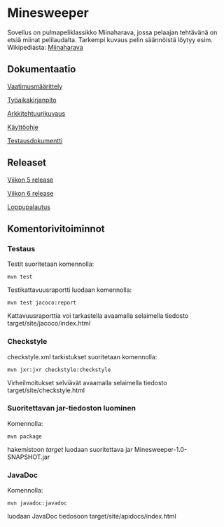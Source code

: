 # Minesweeper

Sovellus on pulmapeliklassikko Miinaharava, jossa pelaajan tehtävänä on etsiä miinat pelilaudalta. Tarkempi kuvaus pelin säännöistä löytyy esim. Wikipediasta:
[Miinaharava](https://fi.wikipedia.org/wiki/Miinaharava_(peli))

## Dokumentaatio

[Vaatimusmäärittely](https://github.com/murmurian/ot-harjoitustyo/blob/master/dokumentaatio/vaatimusmaarittely.md)

[Työaikakirjanpito](https://github.com/murmurian/ot-harjoitustyo/blob/master/dokumentaatio/tyoaikakirjanpito.md)

[Arkkitehtuurikuvaus](https://github.com/murmurian/ot-harjoitustyo/blob/master/dokumentaatio/arkkitehtuuri.md)

[Käyttöohje](https://github.com/murmurian/ot-harjoitustyo/blob/master/dokumentaatio/kayttoohje.md)

[Testausdokumentti](https://github.com/murmurian/ot-harjoitustyo/blob/master/dokumentaatio/testaus.md)

## Releaset

[Viikon 5 release](https://github.com/murmurian/ot-harjoitustyo/releases/tag/viikko5)

[Viikon 6 release](https://github.com/murmurian/ot-harjoitustyo/releases/tag/Viikko6)

[Loppupalautus](https://github.com/murmurian/ot-harjoitustyo/releases/tag/Loppupalautus)

## Komentorivitoiminnot

### Testaus

Testit suoritetaan komennolla:

`mvn test`

Testikattavuusraportti luodaan komennolla:

`mvn test jacoco:report`

Kattavuusraporttia voi tarkastella avaamalla selaimella tiedosto target/site/jacoco/index.html

### Checkstyle

checkstyle.xml tarkistukset suoritetaan komennolla:

`mvn jxr:jxr checkstyle:checkstyle`

Virheilmoitukset selviävät avaamalla selaimella tiedosto target/site/checkstyle.html

### Suoritettavan jar-tiedoston luominen

Komennolla:

`mvn package`

hakemistoon *target* luodaan suoritettava jar Minesweeper-1.0-SNAPSHOT.jar

### JavaDoc

Komennolla:

`mvn javadoc:javadoc`

luodaan JavaDoc tiedosoon target/site/apidocs/index.html



